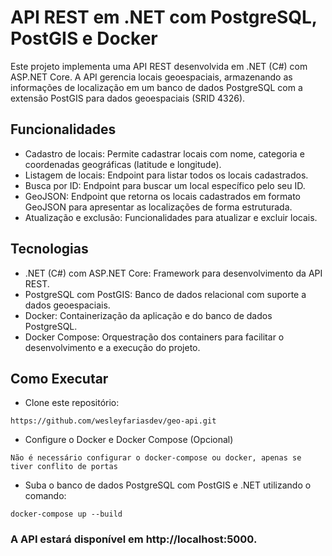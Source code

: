 # API REST em .NET com PostgreSQL, PostGIS e Docker
Este projeto implementa uma API REST desenvolvida em .NET (C#) com ASP.NET Core. A API gerencia locais geoespaciais, armazenando as informações de localização em um banco de dados PostgreSQL com a extensão PostGIS para dados geoespaciais (SRID 4326).

## Funcionalidades
- Cadastro de locais: Permite cadastrar locais com nome, categoria e coordenadas geográficas (latitude e longitude).
- Listagem de locais: Endpoint para listar todos os locais cadastrados.
- Busca por ID: Endpoint para buscar um local específico pelo seu ID.
- GeoJSON: Endpoint que retorna os locais cadastrados em formato GeoJSON para apresentar as localizações de forma estruturada.
- Atualização e exclusão: Funcionalidades para atualizar e excluir locais.

## Tecnologias
- .NET (C#) com ASP.NET Core: Framework para desenvolvimento da API REST.
- PostgreSQL com PostGIS: Banco de dados relacional com suporte a dados geoespaciais.
- Docker: Containerização da aplicação e do banco de dados PostgreSQL.
- Docker Compose: Orquestração dos containers para facilitar o desenvolvimento e a execução do projeto.

## Como Executar
- Clone este repositório:
```
https://github.com/wesleyfariasdev/geo-api.git
```

- Configure o Docker e Docker Compose (Opcional)
```
Não é necessário configurar o docker-compose ou docker, apenas se tiver conflito de portas
```

- Suba o banco de dados PostgreSQL com PostGIS e .NET utilizando o comando:
```
docker-compose up --build
```

###  A API estará disponível em http://localhost:5000.

